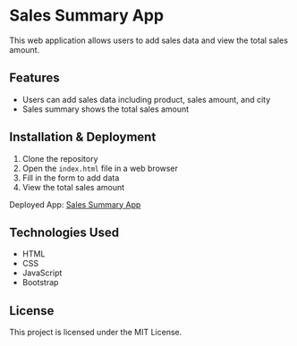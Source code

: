 # Sales Summary App

This web application allows users to add sales data and view the total sales amount.

## Features

- Users can add sales data including product, sales amount, and city
- Sales summary shows the total sales amount

## Installation & Deployment

1. Clone the repository
2. Open the `index.html` file in a web browser
3. Fill in the form to add data
4. View the total sales amount

Deployed App: [Sales Summary App](#)

## Technologies Used

- HTML
- CSS
- JavaScript
- Bootstrap

## License

This project is licensed under the MIT License.
